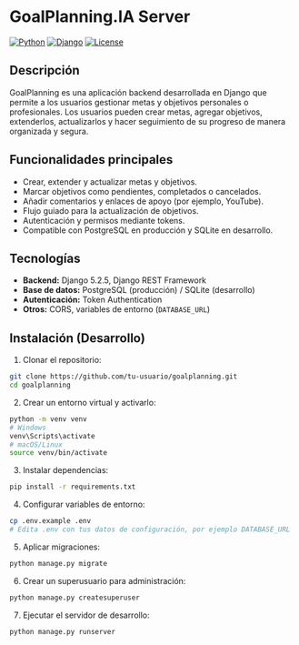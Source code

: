 # GoalPlanning.IA Server

[![Python](https://img.shields.io/badge/python-3.13-blue)](https://www.python.org/)
[![Django](https://img.shields.io/badge/django-5.2.5-green)](https://www.djangoproject.com/)
[![License](https://img.shields.io/badge/license-MIT-blue)](LICENSE)

## Descripción

GoalPlanning es una aplicación backend desarrollada en Django que permite a los usuarios gestionar metas y objetivos personales o profesionales. Los usuarios pueden crear metas, agregar objetivos, extenderlos, actualizarlos y hacer seguimiento de su progreso de manera organizada y segura.

## Funcionalidades principales

- Crear, extender y actualizar metas y objetivos.  
- Marcar objetivos como pendientes, completados o cancelados.  
- Añadir comentarios y enlaces de apoyo (por ejemplo, YouTube).  
- Flujo guiado para la actualización de objetivos.  
- Autenticación y permisos mediante tokens.  
- Compatible con PostgreSQL en producción y SQLite en desarrollo.  

## Tecnologías

- **Backend:** Django 5.2.5, Django REST Framework  
- **Base de datos:** PostgreSQL (producción) / SQLite (desarrollo)  
- **Autenticación:** Token Authentication  
- **Otros:** CORS, variables de entorno (`DATABASE_URL`)  

## Instalación (Desarrollo)

1. Clonar el repositorio:
```bash
git clone https://github.com/tu-usuario/goalplanning.git
cd goalplanning
```
2. Crear un entorno virtual y activarlo:
```bash
python -m venv venv
# Windows
venv\Scripts\activate
# macOS/Linux
source venv/bin/activate
```
3. Instalar dependencias:
```bash
pip install -r requirements.txt
```
4. Configurar variables de entorno:
```bash
cp .env.example .env
# Edita .env con tus datos de configuración, por ejemplo DATABASE_URL
```
5. Aplicar migraciones:
```bash
python manage.py migrate
```
6. Crear un superusuario para administración:
```bash
python manage.py createsuperuser
```
7. Ejecutar el servidor de desarrollo:
```bash
python manage.py runserver
```


